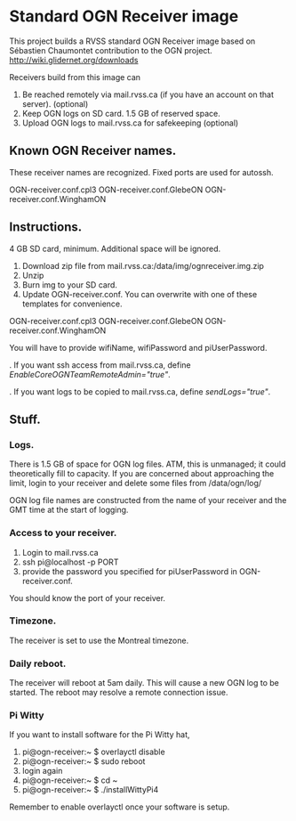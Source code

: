 # Standard OGN Receiver image

This project builds a RVSS standard OGN Receiver image based on Sébastien Chaumontet contribution to the OGN project. http://wiki.glidernet.org/downloads

Receivers build from this image can

 1. Be reached remotely via mail.rvss.ca (if you have an account on that server). (optional)
 1. Keep OGN logs on SD card. 1.5 GB of reserved space.
 1. Upload OGN logs to mail.rvss.ca for safekeeping (optional)

## Known OGN Receiver names.

These receiver names are recognized. Fixed ports are used for autossh.

OGN-receiver.conf.cpl3  OGN-receiver.conf.GlebeON  OGN-receiver.conf.WinghamON

## Instructions.

4 GB SD card, minimum. Additional space will be ignored.

 1. Download zip file from mail.rvss.ca:/data/img/ognreceiver.img.zip
 1. Unzip
 1. Burn img to your SD card.
 1. Update OGN-receiver.conf. You can overwrite with one of these templates for convenience.

OGN-receiver.conf.cpl3  OGN-receiver.conf.GlebeON  OGN-receiver.conf.WinghamON

You will have to provide wifiName, wifiPassword and piUserPassword.

 . If you want ssh access from mail.rvss.ca, define _EnableCoreOGNTeamRemoteAdmin="true"_.

 . If you want logs to be copied to mail.rvss.ca, define _sendLogs="true"_.

## Stuff.

### Logs.

There is 1.5 GB of space for OGN log files. ATM, this is unmanaged; it could theoretically fill to capacity. If you are concerned about approaching the limit, login to your receiver and delete some files from /data/ogn/log/

OGN log file names are constructed from the name of your receiver and the GMT time at the start of logging.

### Access to your receiver.

 1. Login to mail.rvss.ca
 1. ssh pi@localhost -p PORT
 1. provide the password you specified for piUserPassword in OGN-receiver.conf.

You should know the port of your receiver.

### Timezone.

The receiver is set to use the Montreal timezone.

### Daily reboot.

The receiver will reboot at 5am daily. This will cause a new OGN log to be started. The reboot may resolve a remote connection issue.

### Pi Witty

If you want to install software for the Pi Witty hat, 

 1. pi@ogn-receiver:~ $ overlayctl disable
 1. pi@ogn-receiver:~ $ sudo reboot
 1. login again
 1. pi@ogn-receiver:~ $ cd ~
 1. pi@ogn-receiver:~ $ ./installWittyPi4

Remember to enable overlayctl once your software is setup.

